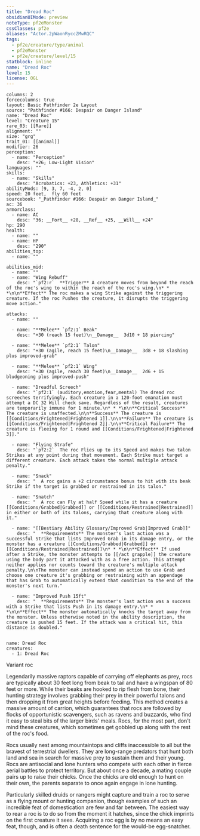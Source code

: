 ```yaml
---
title: "Dread Roc"
obsidianUIMode: preview
noteType: pf2eMonster
cssClasses: pf2e
aliases: "Actor.2pWaonRyccZMwRQC" 
tags:
  - pf2e/creature/type/animal
  - pf2eMonster
  - pf2e/creature/level/15
statblock: inline
name: "Dread Roc"
level: 15
license: OGL
---
```


```statblock
columns: 2
forcecolumns: true
layout: Basic Pathfinder 2e Layout
source: "Pathfinder #166: Despair on Danger Island"
name: "Dread Roc"
level: "Creature 15"
rare_03: [[Rare]]
alignment: ""
size: "grg"
trait_01: [[animal]]
modifier: 26
perception:
  - name: "Perception"
    desc: "+26; Low-Light Vision"
languages: ""
skills:
  - name: "Skills"
    desc: "Acrobatics: +23, Athletics: +31"
abilityMods: [9, 3, 7, -4, 2, 0]
speed: 20 feet,  fly 60 feet
sourcebook: "_Pathfinder #166: Despair on Danger Island_"
ac: 36
armorclass:
  - name: AC
    desc: "36; __Fort__ +28, __Ref__ +25, __Will__ +24"
hp: 290
health:
  - name: ""
  - name: HP
    desc: "290"
abilities_top:
  - name: ""

abilities_mid:
  - name: ""
  - name: "Wing Rebuff"
    desc: "`pf2:r`  **Trigger** A creature moves from beyond the reach of the roc's wing to within the reach of the roc's wing.\n* * *\n\n**Effect** The roc makes a wing Strike against the triggering creature. If the roc Pushes the creature, it disrupts the triggering move action."

attacks:
  - name: ""

  - name: "**Melee** `pf2:1` Beak"
    desc: "+30 (reach 15 feet)\n__Damage__  3d10 + 18 piercing"

  - name: "**Melee** `pf2:1` Talon"
    desc: "+30 (agile, reach 15 feet)\n__Damage__  3d8 + 18 slashing plus improved-grab"

  - name: "**Melee** `pf2:1` Wing"
    desc: "+30 (agile, reach 30 feet)\n__Damage__  2d6 + 15 bludgeoning plus improved-push"

  - name: "Dreadful Screech"
    desc: "`pf2:1` (auditory,emotion,fear,mental) The dread roc screeches terrifyingly. Each creature in a 120-foot emanation must attempt a DC 32 Will check save. Regardless of the result, creatures are temporarily immune for 1 minute.\n* * *\n\n**Critical Success** The creature is unaffected.\n\n**Success** The creature is [[Conditions/Frightened|Frightened 1]].\n\n**Failure** The creature is [[Conditions/Frightened|Frightened 2]].\n\n**Critical Failure** The creature is fleeing for 1 round and [[Conditions/Frightened|Frightened 3]]."

  - name: "Flying Strafe"
    desc: "`pf2:2`  The roc Flies up to its Speed and makes two talon Strikes at any point during that movement. Each Strike must target a different creature. Each attack takes the normal multiple attack penalty."

  - name: "Snack"
    desc: "  A roc gains a +2 circumstance bonus to hit with its beak Strike if the target is grabbed or restrained in its talon."

  - name: "Snatch"
    desc: "  A roc can Fly at half Speed while it has a creature [[Conditions/Grabbed|Grabbed]] or [[Conditions/Restrained|Restrained]] in either or both of its talons, carrying that creature along with it."

  - name: "[[Bestiary Ability Glossary/Improved Grab|Improved Grab]]"
    desc: "  **Requirements** The monster's last action was a successful Strike that lists Improved Grab in its damage entry, or the monster has a creature [[Conditions/Grabbed|Grabbed]] or [[Conditions/Restrained|Restrained]]\n* * *\n\n**Effect** If used after a Strike, the monster attempts to [[/act grapple]] the creature using the body part it attacked with as a free action. This attempt neither applies nor counts toward the creature's multiple attack penalty.\n\nThe monster can instead spend an action to use Grab and choose one creature it's grabbing or restraining with an appendage that has Grab to automatically extend that condition to the end of the monster's next turn."

  - name: "Improved Push 15ft"
    desc: "  **Requirements** The monster's last action was a success with a Strike that lists Push in its damage entry.\n* * *\n\n**Effect** The monster automatically knocks the target away from the monster. Unless otherwise noted in the ability description, the creature is pushed 15 feet. If the attack was a critical hit, this distance is doubled."
 
```

```encounter-table
name: Dread Roc
creatures:
  - 1: Dread Roc
```


Variant roc

Legendarily massive raptors capable of carrying off elephants as prey, rocs are typically about 30 feet long from beak to tail and have a wingspan of 80 feet or more. While their beaks are hooked to rip flesh from bone, their hunting strategy involves grabbing their prey in their powerful talons and then dropping it from great heights before feeding. This method creates a massive amount of carrion, which guarantees that rocs are followed by flocks of opportunistic scavengers, such as ravens and buzzards, who find it easy to steal bits of the larger birds' meals. Rocs, for the most part, don't mind these creatures, which sometimes get gobbled up along with the rest of the roc's food.

Rocs usually nest among mountaintops and cliffs inaccessible to all but the bravest of terrestrial dwellers. They are long-range predators that hunt both land and sea in search for massive prey to sustain them and their young. Rocs are antisocial and lone hunters who compete with each other in fierce aerial battles to protect territory. But about once a decade, a mating couple pairs up to raise their chicks. Once the chicks are old enough to hunt on their own, the parents separate to once again engage in lone hunting.

Particularly skilled druids or rangers might capture and train a roc to serve as a flying mount or hunting companion, though examples of such an incredible feat of domestication are few and far between. The easiest way to rear a roc is to do so from the moment it hatches, since the chick imprints on the first creature it sees. Acquiring a roc egg is by no means an easy feat, though, and is often a death sentence for the would-be egg-snatcher.
